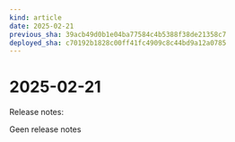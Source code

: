 ```yaml
---
kind: article
date: 2025-02-21
previous_sha: 39acb49d0b1e04ba77584c4b5388f38de21358c7
deployed_sha: c70192b1828c00ff41fc4909c8c44bd9a12a0785
---
```


# 2025-02-21

Release notes:

Geen release notes
